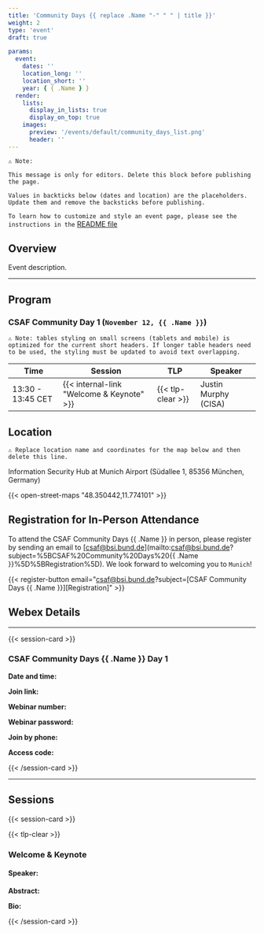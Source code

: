 ```yaml
---
title: 'Community Days {{ replace .Name "-" " " | title }}'
weight: 2
type: 'event'
draft: true

params:
  event:
    dates: ''
    location_long: ''
    location_short: ''
    year: { { .Name } }
  render:
    lists:
      display_in_lists: true
      display_on_top: true
    images:
      preview: '/events/default/community_days_list.png'
      header: ''
---
```


`⚠️ Note:`

`This message is only for editors. Delete this block before publishing the page.`

`Values in backticks below (dates and location) are the placeholders. Update them and remove the backsticks before publishing.`

`To learn how to customize and style an event page, please see the instructions in the`
[README file](/README-repo.md#add-a-page-for-the-event)

## Overview

Event description.

---

## Program

### CSAF Community Day 1 (`November 12, {{ .Name }}`)

`⚠️ Note: tables styling on small screens (tablets and mobile) is optimized
for the current short headers. If longer table headers need to be used,
the styling must be updated to avoid text overlapping.`

| Time              | Session                                   | TLP               | Speaker              |
| ----------------- | ----------------------------------------- | ----------------- | -------------------- |
| 13:30 - 13:45 CET | {{< internal-link "Welcome & Keynote" >}} | {{< tlp-clear >}} | Justin Murphy (CISA) |

## Location

`⚠️ Replace location name and coordinates for the map below and then delete this line.`

Information Security Hub at Munich Airport (Südallee 1, 85356 München, Germany)

{{< open-street-maps "48.350442,11.774101" >}}

## Registration for In-Person Attendance

To attend the CSAF Community Days {{ .Name }} in person, please register by sending an
email to [csaf@bsi.bund.de](mailto:csaf@bsi.bund.de?subject=%5BCSAF%20Community%20Days%20{{ .Name }}%5D%5BRegistration%5D). We look forward to
welcoming you to `Munich`!

{{< register-button email="csaf@bsi.bund.de?subject=[CSAF Community Days {{ .Name }}][Registration]" >}}

## Webex Details

---

{{< session-card >}}

### CSAF Community Days {{ .Name }} Day 1

**Date and time:**

**Join link:**

**Webinar number:**

**Webinar password:**

**Join by phone:**

**Access code:**

{{< /session-card >}}

---

## Sessions

{{< session-card >}}

{{< tlp-clear >}}

### Welcome & Keynote

#### Speaker:

**Abstract:**

**Bio:**

{{< /session-card >}}

